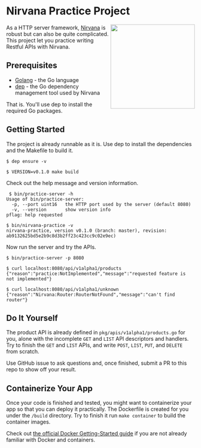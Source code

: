 # Nirvana Practice Project

<img align="right" width="225px" src="https://user-images.githubusercontent.com/2191361/35839723-e9e5cdfa-0b2c-11e8-853a-8d3870f9e7ac.png">

As a HTTP server framework, [Nirvana](https://github.com/caicloud/nirvana) is robust but can also be quite complicated. This project let you practice writing Restful APIs with Nirvana.

## Prerequisites

 - [Golang](https://golang.org/dl/) - the Go language
 - [dep](https://github.com/golang/dep) - the Go dependency management tool used by Nirvana
 
That is. You'll use dep to install the required Go packages.

## Getting Started

The project is already runnable as it is. Use dep to install the dependencies and the Makefile to build it.

```
$ dep ensure -v

$ VERSION=v0.1.0 make build
```

Check out the help message and version information.

```
 $ bin/practice-server -h
Usage of bin/practice-server:
  -p, --port uint16   the HTTP port used by the server (default 8080)
  -v, --version       show version info
pflag: help requested

$ bin/nirvana-practice -v
nirvana-practice, version v0.1.0 (branch: master), revision: ab9132625bd5e2b9c8d3b2ff23c423cc9c02e9ec)
```

Now run the server and try the APIs.

```
$ bin/practice-server -p 8080

$ curl localhost:8080/api/v1alpha1/products
{"reason":"practice:NotImplemented","message":"requested feature is not implemented"}

$ curl localhost:8080/api/v1alpha1/unknown
{"reason":"Nirvana:Router:RouterNotFound","message":"can't find router"}
```

## Do It Yourself

The product API is already defined in `pkg/apis/v1alpha1/products.go` for you, alone with the incomplete `GET` and `LIST` API descriptors and handlers. Try to finish the `GET` and `LIST` APIs, and write `POST`, `LIST`, `PUT`, and `DELETE` from scratch. 

Use GitHub issue to ask questions and, once finished, submit a PR to this repo to show off your result. 

## Containerize Your App

Once your code is finished and tested, you might want to containerize your app so that you can deploy it practically. The Dockerfile is created for you under the `/build` directory. Try to finish it run `make container` to build the container images. 

Check out [the official Docker Getting-Started guide](https://docs.docker.com/get-started/) if you are not already familiar with Docker and containers. 
